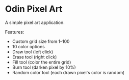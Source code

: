 # Odin Pixel Art
A simple pixel art application.

Features:
- Custom grid size from 1–100
- 10 color options
- Draw tool (left click)
- Erase tool (right click)
- Fill tool (color the entire grid)
- Burn tool (darken pixel by 10%)
- Random color tool (each drawn pixel's color is random)

